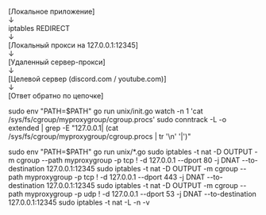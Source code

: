 [Локальное приложение]  
↓  
iptables REDIRECT  
↓  
[Локальный прокси на 127.0.0.1:12345]  
↓  
[Удаленный сервер-прокси]  
↓  
[Целевой сервер (discord.com / youtube.com)]  
↓  
[Ответ обратно по цепочке]  

sudo env "PATH=$PATH" go run unix/init.go
watch -n 1 'cat /sys/fs/cgroup/myproxygroup/cgroup.procs'
sudo conntrack -L -o extended | grep -E "127.0.0.1| (cat /sys/fs/cgroup/myproxygroup/cgroup.procs | tr '\n' '|')"

sudo env "PATH=$PATH" go run unix/*.go
sudo iptables -t nat -D OUTPUT -m cgroup --path myproxygroup -p tcp ! -d 127.0.0.1 --dport 80 -j DNAT --to-destination 127.0.0.1:12345
sudo iptables -t nat -D OUTPUT -m cgroup --path myproxygroup -p tcp ! -d 127.0.0.1 --dport 443 -j DNAT --to-destination 127.0.0.1:12345
sudo iptables -t nat -D OUTPUT -m cgroup --path myproxygroup -p udp ! -d 127.0.0.1 --dport 53 -j DNAT --to-destination 127.0.0.1:12345
sudo iptables -t nat -L -n -v
